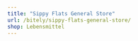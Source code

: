 ```yaml
---
title: "Sippy Flats General Store"
url: /bitely/sippy-flats-general-store/
shop: Lebensmittel
---
```

